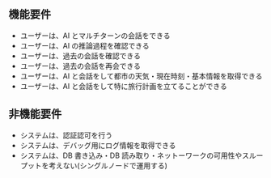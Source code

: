 ## 機能要件

- ユーザーは、AI とマルチターンの会話をできる
- ユーザーは、AI の推論過程を確認できる
- ユーザーは、過去の会話を確認できる
- ユーザーは、過去の会話を再会できる
- ユーザーは、AI と会話をして都市の天気・現在時刻・基本情報を取得できる
- ユーザーは、AI と会話をして特に旅行計画を立てることができる

## 非機能要件

- システムは、認証認可を行う
- システムは、デバッグ用にログ情報を取得できる
- システムは、DB 書き込み・DB 読み取り・ネットーワークの可用性やスループットを考えない(シングルノードで運用する)
